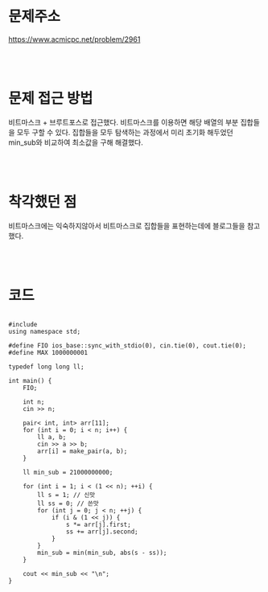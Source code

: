 # 문제주소
https://www.acmicpc.net/problem/2961


<br><br>
# 문제 접근 방법
비트마스크 + 브루트포스로 접근했다. 비트마스크를 이용하면 해당 배열의 부분 집합들을 모두 구할 수 있다. 집합들을 모두 탐색하는 과정에서 미리 초기화 해두었던 min_sub와 비교하여 최소값을 구해 해결했다.


<br><br>
# 착각했던 점
<p>
비트마스크에는 익숙하지않아서 비트마스크로 집합들을 표현하는데에 블로그들을 참고했다.
</p>
<br><br>


# 코드
<pre>
<code>
#include <bits/stdc++.h>
using namespace std;

#define FIO ios_base::sync_with_stdio(0), cin.tie(0), cout.tie(0);
#define MAX 1000000001

typedef long long ll;

int main() {
	FIO;

	int n;
	cin >> n;
	
	pair< int, int> arr[11];
	for (int i = 0; i < n; i++) {
		ll a, b;
		cin >> a >> b;
		arr[i] = make_pair(a, b);
	}

	ll min_sub = 21000000000;

	for (int i = 1; i < (1 << n); ++i) {
		ll s = 1; // 신맛
		ll ss = 0; // 쓴맛
		for (int j = 0; j < n; ++j) {
			if (i & (1 << j)) {
				s *= arr[j].first;
				ss += arr[j].second;
			}
		}
		min_sub = min(min_sub, abs(s - ss));
	}

	cout << min_sub << "\n";
}
</code>
</pre>

<br><br>
<p>

</p>